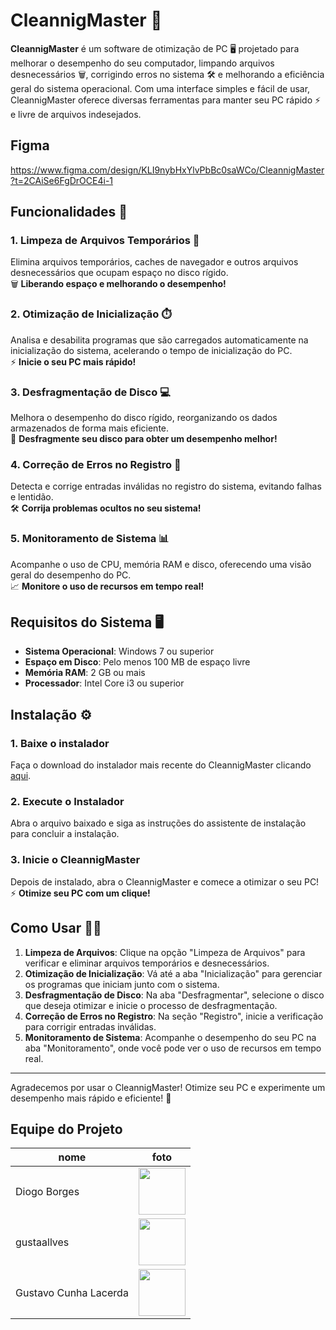 # CleannigMaster 🚀

**CleannigMaster** é um software de otimização de PC 🖥️ projetado para melhorar o desempenho do seu computador, limpando arquivos desnecessários 🗑️, corrigindo erros no sistema 🛠️ e melhorando a eficiência geral do sistema operacional. Com uma interface simples e fácil de usar, CleannigMaster oferece diversas ferramentas para manter seu PC rápido ⚡ e livre de arquivos indesejados.

## Figma
https://www.figma.com/design/KLI9nybHxYlvPbBc0saWCo/CleannigMaster?t=2CAiSe6FgDrOCE4i-1

## Funcionalidades 🌟

### 1. **Limpeza de Arquivos Temporários** 🧹

Elimina arquivos temporários, caches de navegador e outros arquivos desnecessários que ocupam espaço no disco rígido.  
🗑️ **Liberando espaço e melhorando o desempenho!**

### 2. **Otimização de Inicialização** ⏱️

Analisa e desabilita programas que são carregados automaticamente na inicialização do sistema, acelerando o tempo de inicialização do PC.  
⚡ **Inicie o seu PC mais rápido!**

### 3. **Desfragmentação de Disco** 💻

Melhora o desempenho do disco rígido, reorganizando os dados armazenados de forma mais eficiente.  
🔧 **Desfragmente seu disco para obter um desempenho melhor!**

### 4. **Correção de Erros no Registro** 🔑

Detecta e corrige entradas inválidas no registro do sistema, evitando falhas e lentidão.  
🛠️ **Corrija problemas ocultos no seu sistema!**

### 5. **Monitoramento de Sistema** 📊

Acompanhe o uso de CPU, memória RAM e disco, oferecendo uma visão geral do desempenho do PC.  
📈 **Monitore o uso de recursos em tempo real!**

## Requisitos do Sistema 🖥️

- **Sistema Operacional**: Windows 7 ou superior
- **Espaço em Disco**: Pelo menos 100 MB de espaço livre
- **Memória RAM**: 2 GB ou mais
- **Processador**: Intel Core i3 ou superior

## Instalação ⚙️

### 1. Baixe o instalador

Faça o download do instalador mais recente do CleannigMaster clicando [aqui](#).

### 2. Execute o Instalador

Abra o arquivo baixado e siga as instruções do assistente de instalação para concluir a instalação.

### 3. Inicie o CleannigMaster

Depois de instalado, abra o CleannigMaster e comece a otimizar o seu PC!  
⚡ **Otimize seu PC com um clique!**

## Como Usar 🧑‍💻

1. **Limpeza de Arquivos**: Clique na opção "Limpeza de Arquivos" para verificar e eliminar arquivos temporários e desnecessários.
2. **Otimização de Inicialização**: Vá até a aba "Inicialização" para gerenciar os programas que iniciam junto com o sistema.
3. **Desfragmentação de Disco**: Na aba "Desfragmentar", selecione o disco que deseja otimizar e inicie o processo de desfragmentação.
4. **Correção de Erros no Registro**: Na seção "Registro", inicie a verificação para corrigir entradas inválidas.
5. **Monitoramento de Sistema**: Acompanhe o desempenho do seu PC na aba "Monitoramento", onde você pode ver o uso de recursos em tempo real.


---

Agradecemos por usar o CleannigMaster! Otimize seu PC e experimente um desempenho mais rápido e eficiente! 🚀


## Equipe do Projeto

| nome | foto |
| -------- | -------- |
| Diogo Borges |<img src="https://github.com/digogsxd.png" height="75" width="75"> |
| gustaallves | <img src="https://github.com/gustaallves.png" height="75" width="75"> |
| Gustavo Cunha Lacerda | <img src="https://github.com/GustavoCunhaLacerda.png" height="75" width="75"> |

